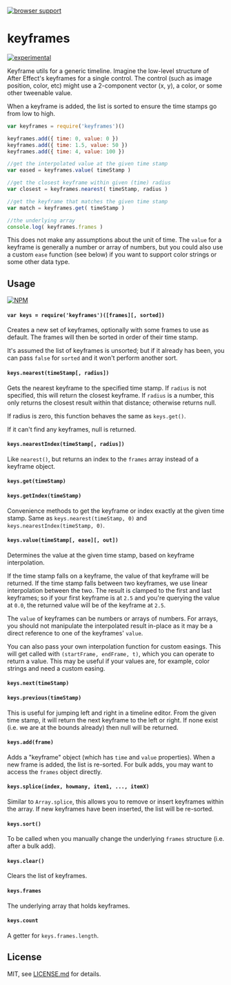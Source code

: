[![browser support](https://ci.testling.com/mattdesl/keyframes.png)](https://ci.testling.com/mattdesl/keyframes)

# keyframes

[![experimental](http://badges.github.io/stability-badges/dist/experimental.svg)](http://github.com/badges/stability-badges)

Keyframe utils for a generic timeline. Imagine the low-level structure of After Effect's keyframes for a single control. The control (such as image position, color, etc) might use a 2-component vector (x, y), a color, or some other tweenable value. 

When a keyframe is added, the list is sorted to ensure the time stamps go from low to high. 

```js
var keyframes = require('keyframes')()

keyframes.add({ time: 0, value: 0 })
keyframes.add({ time: 1.5, value: 50 })
keyframes.add({ time: 4, value: 100 })

//get the interpolated value at the given time stamp
var eased = keyframes.value( timeStamp ) 

//get the closest keyframe within given (time) radius
var closest = keyframes.nearest( timeStamp, radius )

//get the keyframe that matches the given time stamp
var match = keyframes.get( timeStamp )

//the underlying array
console.log( keyframes.frames )
```

This does not make any assumptions about the unit of time. The `value` for a keyframe is generally a number or array of numbers, but you could also use a custom `ease` function (see below) if you want to support color strings or some other data type. 

## Usage

[![NPM](https://nodei.co/npm/keyframes.png)](https://nodei.co/npm/keyframes/)

#### `var keys = require('keyframes')([frames][, sorted])`

Creates a new set of keyframes, optionally with some frames to use as default. The frames will then be sorted in order of their time stamp. 

It's assumed the list of keyframes is unsorted; but if it already has been, you can pass `false` for `sorted` and it won't perform another sort.

#### `keys.nearest(timeStamp[, radius])`

Gets the nearest keyframe to the specified time stamp. If `radius` is not specified, this will return the closest keyframe. If `radius` is a number, this only returns the closest result within that distance; otherwise returns null.

If radius is zero, this function behaves the same as `keys.get()`. 

If it can't find any keyframes, null is returned.

#### `keys.nearestIndex(timeStamp[, radius])`

Like `nearest()`, but returns an index to the `frames` array instead of a keyframe object.

#### `keys.get(timeStamp)`
#### `keys.getIndex(timeStamp)`

Convenience methods to get the keyframe or index exactly at the given time stamp. Same as `keys.nearest(timeStamp, 0)` and `keys.nearestIndex(timeStamp, 0)`.

#### `keys.value(timeStamp[, ease][, out])`

Determines the value at the given time stamp, based on keyframe interpolation.

If the time stamp falls on a keyframe, the value of that keyframe will be returned. If the time stamp falls between two keyframes, we use linear interpolation between the two. The result is clamped to the first and last keyframes; so if your first keyframe is at `2.5` and you're querying the value at `0.0`, the returned value will be of the keyframe at `2.5`. 

The `value` of keyframes can be numbers or arrays of numbers. For arrays, you should not manipulate the interpolated result in-place as it may be a direct reference to one of the keyframes' `value`.

You can also pass your own interpolation function for custom easings. This will get called with `(startFrame, endFrame, t)`, which you can operate to return a value. This may be useful if your values are, for example, color strings and need a custom easing. 

#### `keys.next(timeStamp)` 
#### `keys.previous(timeStamp)`

This is useful for jumping left and right in a timeline editor. From the given time stamp, it will return the next keyframe to the left or right. If none exist (i.e. we are at the bounds already) then null will be returned.

#### `keys.add(frame)`

Adds a "keyframe" object (which has `time` and `value` properties). When a new frame is added, the list is re-sorted. For bulk adds, you may want to access the `frames` object directly.

#### `keys.splice(index, howmany, item1, ..., itemX)`

Similar to `Array.splice`, this allows you to remove or insert keyframes within the array. If new keyframes have been inserted, the list will be re-sorted. 

#### `keys.sort()`

To be called when you manually change the underlying `frames` structure (i.e. after a bulk add).

#### `keys.clear()`

Clears the list of keyframes.

#### `keys.frames`

The underlying array that holds keyframes.

#### `keys.count`

A getter for `keys.frames.length`.

## License

MIT, see [LICENSE.md](http://github.com/mattdesl/keyframes/blob/master/LICENSE.md) for details.
